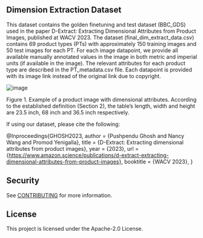 ## Dimension Extraction Dataset
This dataset contains the golden finetuning and test dataset (BBC_GDS) used in the paper D-Extract: Extracting Dimensional Attributes from Product Images, published at WACV 2023. The dataset (final_dim_extract_data.csv) contains 69 product types (PTs) with approximately 150 training images and 50 test images for each PT. For each image datapoint, we provide all available manually annotated values in the image in both metric and imperial units (if available in the image). The relevant attributes for each product type are described in the PT_metadata.csv file. Each datapoint is provided with its image link instead of the original link due to copyright. 

![image](https://user-images.githubusercontent.com/116820984/199243039-e71f0bc3-4925-427f-92dd-30084744abc7.png)

Figure 1. Example of a product image with dimensional attributes.
According to the established definition (Section 2),
the table’s length, width and height are 23.5 inch, 68 inch
and 36.5 inch respectively.

If using our dataset, please cite the following:

@Inproceedings{GHOSH2023,
 author = {Pushpendu Ghosh and Nancy Wang and Promod Yenigalla},
 title = {D-Extract: Extracting dimensional attributes from product images},
 year = {2023},
 url = {https://www.amazon.science/publications/d-extract-extracting-dimensional-attributes-from-product-images},
 booktitle = {WACV 2023},
}

## Security

See [CONTRIBUTING](CONTRIBUTING.md#security-issue-notifications) for more information.

## License

This project is licensed under the Apache-2.0 License.

